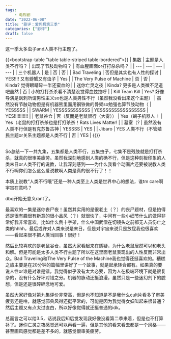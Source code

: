 ```yaml
---
tags:
    - 电视剧
date: "2022-06-08"
title: "剧评：爱死机第三季"
categories: ["影评"]
draft: false
---
```

这一季太多虫子and人类不行主题了。

{{<bootstrap-table "table table-striped table-bordered">}}
| 集数 | 主题是人类不行吗？ | 出现了节肢动物吗？ | 有血腥画面or打打杀杀吗？ |
| --- | --- | --- | --- |
| 三个机器人 | 是 | 否 | 否 |
| Bad Traveling | 否但是其实也有人性的探讨 | YES!!!! 又有螃蟹又有虫子 | Yes |
| The Very Pulse of Machine | 否 | 否 | Kinda? 觉得眼睛碎一半还蛮血的 |
| 迷你亡灵之夜 | Kinda? 更多是人类微不足道吧虽然 | 否 | 小的打打杀杀看不清楚没觉得血兹拉呼 |
| Kill Team Kill | Yes? 好像导演是讽刺所谓男性主义so也是人类男性不行（虽然我没看出来这个主题） | 虽然没有节肢动物但是有机器熊里面用钢铁做的骨架so勉强也算节肢动物（ | YESSSSS |
| SWARM | YESSSSSSSSSSS | YESSSSSSSSSSSSSSSS | YES!!!!!!!!!!! |
| 老鼠谷仓 | 否（反而是老鼠很行（大雾）） | Yes（蝎子机器人！ | Yes（老鼠的打打杀杀也是打打杀杀！Rats Lives Matter! |
| 墓室（? | 虽然没有人类不行但是有克苏鲁古神 | YESSSS | YES |
| Jibaro | YES 人类不行（不管殖民主题or关系主题都是人类不行 | 否 | YES |
{{</bootstrap-table>}}

<br />
So总结一下一共九集，五集都是人类不行，五集虫子，七集不是残肢就是打打杀杀，就真的很审美疲劳。虽然我深刻地感到人类的确不行，但是这种刻板印象的人类末日or人类不行的说教，让我深刻感到——为什么我看个动画片还要被说教人类不行啊你们怎么这么爱说教啊人类是真的很不行了！！

本质上说教“人类不行哦”还是一种人类至上人类是世界中心的想法，谁tm care啊宇宙在意吗？

dbq开始无意义rant了。

最喜欢的一集是迷你丧尸夜！虽然其实用的是很老土（？）的丧尸题材，但是拍得还是很有趣很有新意的很小品风（？）就很快了，中间有一些小细节什么的做得非常好我非常喜欢。比如什么倒十字架，什么中国武僧在切镜头之前都无人员伤亡之类的hhhh，最后或许对人类来说是末日，但是对宇宙来说只是放屁我也很喜欢——看起来很不把人类当回事！很好！

然后比较喜欢的是老鼠谷仓，虽然大家看起来在质疑，为什么老鼠居然可以和老头和解。但是可能是太多人类不行主题了所以在这里面老鼠表现出的人性反而非常出众。Bad Traveling和The Very Pulse of the Machine我也觉得还挺喜欢的。糟糕之旅主要是在20分钟的篇幅里讲好了一个故事，就是起承转合都有。如果真的要说人性or谁是对谁是错，我觉得似乎没有太大必要，因为人在极端环境下就是很复杂的，没有什么好坏对错之分。机器的脉动还挺浪漫，虽然只是一些迷幻剂下的臆想，但是还是很碎碎念地可爱。

虽然大家好像对第九集评价非常高，但是也不知道是不是我什么cult片看多了审美疲劳还是啥，就感觉邪典风得还挺平常的，可能是因为我觉得女妖叫起来很普通？然后主题又有点太过直白，所以好像觉得就还挺普通的idk。

总而言之可以给3.5，话说我后知后觉发现我好像没看第二季来着，但是也不打算补了。迷你亡灵之夜感觉还可以再看一遍，但是其他的看来看去都是一个风格——甚至画风感觉都是差不多的，就感觉很审美疲劳。